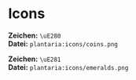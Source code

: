 # Icons

**Zeichen:** `\uE280`  
**Datei:** `plantaria:icons/coins.png`

**Zeichen:** `\uE281`  
**Datei:** `plantaria:icons/emeralds.png`
